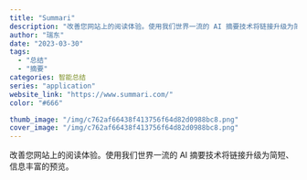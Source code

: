 ```yaml
---
title: "Summari"
description: "改善您网站上的阅读体验。使用我们世界一流的 AI 摘要技术将链接升级为简短、信息丰富的预览。"
author: "瑞东"
date: "2023-03-30"
tags:
  - "总结"
  - "摘要"
categories: 智能总结
series: "application"
website_link: "https://www.summari.com/"
color: "#666"

thumb_image: "/img/c762af66438f413756f64d82d0988bc8.png"
cover_image: "/img/c762af66438f413756f64d82d0988bc8.png"
---
```


改善您网站上的阅读体验。使用我们世界一流的 AI 摘要技术将链接升级为简短、信息丰富的预览。